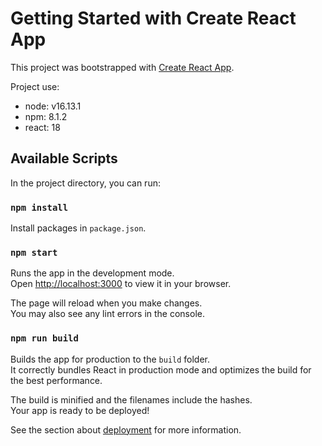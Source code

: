 # Getting Started with Create React App

This project was bootstrapped with [Create React App](https://github.com/facebook/create-react-app).

Project use:

- node: v16.13.1
- npm: 8.1.2
- react: 18

## Available Scripts

In the project directory, you can run:

### `npm install`

Install packages in `package.json`.

### `npm start`

Runs the app in the development mode.\
Open [http://localhost:3000](http://localhost:3000) to view it in your browser.

The page will reload when you make changes.\
You may also see any lint errors in the console.

### `npm run build`

Builds the app for production to the `build` folder.\
It correctly bundles React in production mode and optimizes the build for the best performance.

The build is minified and the filenames include the hashes.\
Your app is ready to be deployed!

See the section about [deployment](https://facebook.github.io/create-react-app/docs/deployment) for more information.